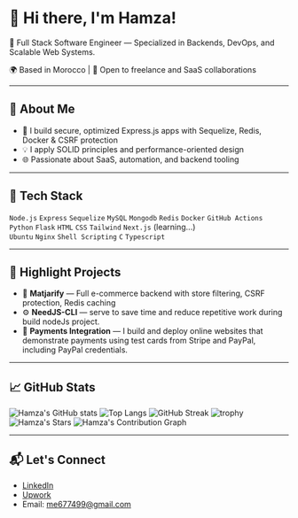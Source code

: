 # 👋 Hi there, I'm Hamza!

🚀 Full Stack Software Engineer — Specialized in Backends, DevOps, and Scalable Web Systems.

🌍 Based in Morocco | 💼 Open to freelance and SaaS collaborations

---

## 🧠 About Me
- 🔨 I build secure, optimized Express.js apps with Sequelize, Redis, Docker & CSRF protection
- 💡 I apply SOLID principles and performance-oriented design
- 🌐 Passionate about SaaS, automation, and backend tooling

---

## 🚀 Tech Stack
`Node.js` `Express` `Sequelize` `MySQL` `Mongodb` `Redis` `Docker` `GitHub Actions`  `Python` `Flask`
`HTML` `CSS` `Tailwind` `Next.js` (learning...)  
`Ubuntu` `Nginx` `Shell Scripting` `C` `Typescript`

---

## 📌 Highlight Projects
- 🛒 **Matjarify** — Full e-commerce backend with store filtering, CSRF protection, Redis caching  
- ⚙️ **NeedJS-CLI** — serve to save time and reduce repetitive work during build nodeJs project. 
- 📄 **Payments Integration** — I build and deploy online websites that demonstrate payments using test cards from Stripe and PayPal, including PayPal credentials.

---

## 📈 GitHub Stats
![Hamza's GitHub stats](https://github-readme-stats.vercel.app/api?username=hamza-25&show_icons=true&theme=radical)
![Top Langs](https://github-readme-stats.vercel.app/api/top-langs/?username=hamza-25&layout=compact)
![GitHub Streak](https://github-readme-streak-stats.herokuapp.com/?user=hamza-25&theme=radical)
![trophy](https://github-profile-trophy.vercel.app/?username=hamza-25&theme=radical)
![Hamza's Stars](https://img.shields.io/github/stars/hamza-25?affiliations=OWNER&style=social)
![Hamza's Contribution Graph](https://activity-graph.herokuapp.com/graph?username=hamza-25&theme=radical)


---

## 📬 Let's Connect
- [LinkedIn](https://linkedin.com/in/hamza-ichaoui)  
- [Upwork](https://www.upwork.com/freelancers/~01fc789fd8ae08ae69)  
- Email: me677499@gmail.com  
